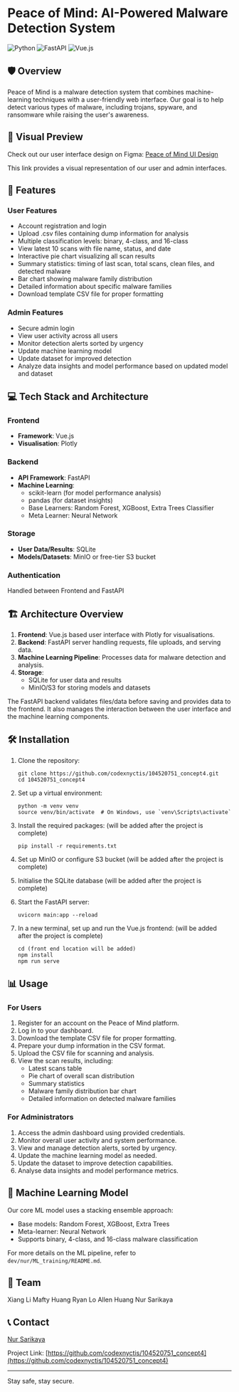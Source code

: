 # Peace of Mind: AI-Powered Malware Detection System

![Python](https://img.shields.io/badge/python-v3.7+-blue.svg)
![FastAPI](https://img.shields.io/badge/FastAPI-0.68.0+-00a393.svg)
![Vue.js](https://img.shields.io/badge/vuejs-%2335495e.svg?style=for-the-badge&logo=vuedotjs&logoColor=%234FC08D)


## 🛡️ Overview

Peace of Mind is a malware detection system that combines machine-learning techniques with a user-friendly web interface. 
Our goal is to help detect various types of malware, including trojans, spyware, and ransomware while raising the user's awareness.

## 🎨 Visual Preview

Check out our user interface design on Figma:
[Peace of Mind UI Design](https://www.figma.com/design/RBPSCaUT0Ypx9OuqdGu8kq/detection-system?node-id=0-1&t=kiWQCunuuD8sQN6W-1)

This link provides a visual representation of our user and admin interfaces.

## 🚀 Features

### User Features
- Account registration and login
- Upload .csv files containing dump information for analysis
- Multiple classification levels: binary, 4-class, and 16-class
- View latest 10 scans with file name, status, and date
- Interactive pie chart visualizing all scan results
- Summary statistics: timing of last scan, total scans, clean files, and detected malware
- Bar chart showing malware family distribution
- Detailed information about specific malware families
- Download template CSV file for proper formatting

### Admin Features
- Secure admin login
- View user activity across all users
- Monitor detection alerts sorted by urgency
- Update machine learning model
- Update dataset for improved detection
- Analyze data insights and model performance based on updated model and dataset


## 💻 Tech Stack and Architecture

### Frontend
- **Framework**: Vue.js
- **Visualisation**: Plotly

### Backend
- **API Framework**: FastAPI
- **Machine Learning**:
  - scikit-learn (for model performance analysis)
  - pandas (for dataset insights)
  - Base Learners: Random Forest, XGBoost, Extra Trees Classifier
  - Meta Learner: Neural Network

### Storage
- **User Data/Results**: SQLite 
- **Models/Datasets**: MinIO or free-tier S3 bucket

### Authentication
Handled between Frontend and FastAPI

## 🏗️ Architecture Overview

1. **Frontend**: Vue.js based user interface with Plotly for visualisations.
2. **Backend**: FastAPI server handling requests, file uploads, and serving data.
3. **Machine Learning Pipeline**: Processes data for malware detection and analysis.
4. **Storage**: 
   - SQLite for user data and results
   - MinIO/S3 for storing models and datasets

The FastAPI backend validates files/data before saving and provides data to the frontend. 
It also manages the interaction between the user interface and the machine learning components.

## 🛠️ Installation

1. Clone the repository:
   ```
   git clone https://github.com/codexnyctis/104520751_concept4.git
   cd 104520751_concept4
   ```

2. Set up a virtual environment:
   ```
   python -m venv venv
   source venv/bin/activate  # On Windows, use `venv\Scripts\activate`
   ```

3. Install the required packages: (will be added after the project is complete)
   ```
   pip install -r requirements.txt
   ```

4. Set up MinIO or configure S3 bucket (will be added after the project is complete)

5. Initialise the SQLite database (will be added after the project is complete)

6. Start the FastAPI server:
   ```
   uvicorn main:app --reload
   ```

7. In a new terminal, set up and run the Vue.js frontend: (will be added after the project is complete)
   ```
   cd (front end location will be added)
   npm install
   npm run serve
   ```

## 📊 Usage

### For Users
1. Register for an account on the Peace of Mind platform.
2. Log in to your dashboard.
3. Download the template CSV file for proper formatting.
4. Prepare your dump information in the CSV format.
5. Upload the CSV file for scanning and analysis.
6. View the scan results, including:
   - Latest scans table
   - Pie chart of overall scan distribution
   - Summary statistics
   - Malware family distribution bar chart
   - Detailed information on detected malware families

### For Administrators
1. Access the admin dashboard using provided credentials.
2. Monitor overall user activity and system performance.
3. View and manage detection alerts, sorted by urgency.
4. Update the machine learning model as needed.
5. Update the dataset to improve detection capabilities.
6. Analyse data insights and model performance metrics.

## 🧠 Machine Learning Model

Our core ML model uses a stacking ensemble approach:
- Base models: Random Forest, XGBoost, Extra Trees
- Meta-learner: Neural Network
- Supports binary, 4-class, and 16-class malware classification

For more details on the ML pipeline, refer to `dev/nur/ML_training/README.md`.

## 🤝 Team
Xiang Li
Mafty Huang
Ryan Lo
Allen Huang
Nur Sarikaya

## 📞 Contact
[Nur Sarikaya](mailto:104520751@student.swin.edu.au)

Project Link: [https://github.com/codexnyctis/104520751_concept4](https://github.com/codexnyctis/104520751_concept4)

---

Stay safe, stay secure. 
